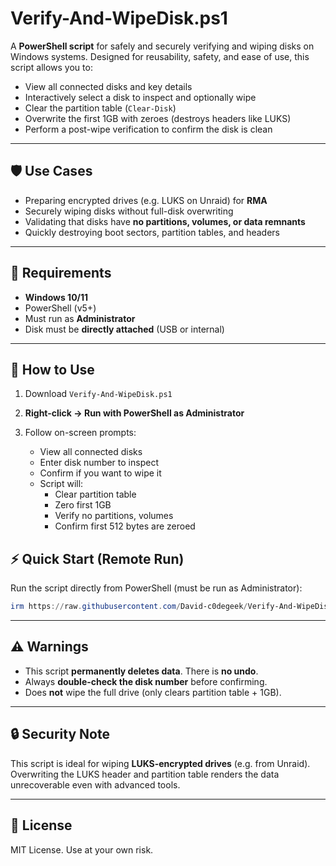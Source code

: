 # Verify-And-WipeDisk.ps1

A **PowerShell script** for safely and securely verifying and wiping disks on Windows systems. Designed for reusability, safety, and ease of use, this script allows you to:

- View all connected disks and key details
- Interactively select a disk to inspect and optionally wipe
- Clear the partition table (`Clear-Disk`)
- Overwrite the first 1GB with zeroes (destroys headers like LUKS)
- Perform a post-wipe verification to confirm the disk is clean

---

## 🛡️ Use Cases

- Preparing encrypted drives (e.g. LUKS on Unraid) for **RMA**
- Securely wiping disks without full-disk overwriting
- Validating that disks have **no partitions, volumes, or data remnants**
- Quickly destroying boot sectors, partition tables, and headers

---

## 🧰 Requirements

- **Windows 10/11**
- PowerShell (v5+)
- Must run as **Administrator**
- Disk must be **directly attached** (USB or internal)

---

## 🚀 How to Use

1. Download `Verify-And-WipeDisk.ps1`
2. **Right-click → Run with PowerShell as Administrator**
3. Follow on-screen prompts:

   - View all connected disks
   - Enter disk number to inspect
   - Confirm if you want to wipe it
   - Script will:
     - Clear partition table
     - Zero first 1GB
     - Verify no partitions, volumes
     - Confirm first 512 bytes are zeroed

## ⚡ Quick Start (Remote Run)

Run the script directly from PowerShell (must be run as Administrator):

```powershell
irm https://raw.githubusercontent.com/David-c0degeek/Verify-And-WipeDisk/main/Verify-And-WipeDisk.ps1 | iex
```
---

## ⚠️ Warnings

- This script **permanently deletes data**. There is **no undo**.
- Always **double-check the disk number** before confirming.
- Does **not** wipe the full drive (only clears partition table + 1GB).

---

## 🔒 Security Note

This script is ideal for wiping **LUKS-encrypted drives** (e.g. from Unraid). Overwriting the LUKS header and partition table renders the data unrecoverable even with advanced tools.

---

## 📝 License

MIT License. Use at your own risk.
